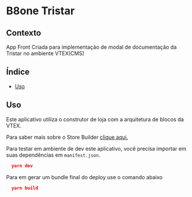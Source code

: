 # B8one Tristar

## Contexto

App Front Criada para implementação de modal de documentação da Tristar no ambiente VTEX(CMS)

## Índice

- [Uso](#Uso)

## Uso

Este aplicativo utiliza o construtor de loja com a arquitetura de blocos da VTEX.

Para saber mais sobre o Store Builder [clique aqui.](https://help.vtex.com/en/tutorial/understanding-storebuilder-and-stylesbuilder#structuring-and-configuring-our-store-with-object-object)

Para testar em ambiente de dev este aplicativo, você precisa importar em suas dependências em `manifest.json`.

```json
  yarn dev
```

Para em gerar um bundle final do deploy use o comando abaixo

```json
  yarn build
```
